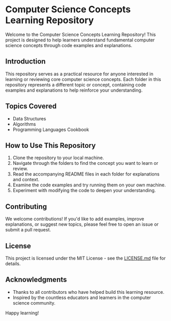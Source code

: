 # Computer Science Concepts Learning Repository

Welcome to the Computer Science Concepts Learning Repository! This project is designed to help learners understand fundamental computer science concepts through code examples and explanations.

## Introduction

This repository serves as a practical resource for anyone interested in learning or reviewing core computer science concepts. Each folder in this repository represents a different topic or concept, containing code examples and explanations to help reinforce your understanding.

## Topics Covered

- Data Structures
- Algorithms
- Programming Languages Cookbook

## How to Use This Repository

1. Clone the repository to your local machine.
2. Navigate through the folders to find the concept you want to learn or review.
3. Read the accompanying README files in each folder for explanations and context.
4. Examine the code examples and try running them on your own machine.
5. Experiment with modifying the code to deepen your understanding.

## Contributing

We welcome contributions! If you'd like to add examples, improve explanations, or suggest new topics, please feel free to open an issue or submit a pull request.

## License

This project is licensed under the MIT License - see the [LICENSE.md](LICENSE.md) file for details.

## Acknowledgments

- Thanks to all contributors who have helped build this learning resource.
- Inspired by the countless educators and learners in the computer science community.

Happy learning!

